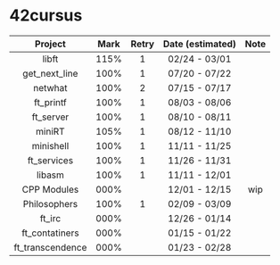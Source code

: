 # 42cursus

|     Project    | Mark | Retry | Date (estimated) |    Note   |
|:--------------:|:----:|:-----:|:----------------:|:---------:|
|      libft     | 115% |   1   |   02/24 - 03/01  |           |
|  get_next_line | 100% |   1   |   07/20 - 07/22  |           |
|     netwhat    | 100% |   2   |   07/15 - 07/17  |           |
|    ft_printf   | 100% |   1   |   08/03 - 08/06  |           |
|    ft_server   | 100% |   1   |   08/10 - 08/11  |           |
|      miniRT    | 105% |   1   |   08/12 - 11/10  |           |
|     minishell  | 100% |   1   |   11/11 - 11/25  |           |
|   ft_services  | 100% |   1   |   11/26 - 11/31  |           |
|    libasm      | 100% |   1   |   11/11 - 12/01  |           |
|   CPP Modules  | 000% |       |   12/01 - 12/15  |     wip   |
|  Philosophers  | 100% |   1   |   02/09 - 03/09  |           |
|     ft_irc     | 000% |       |   12/26 - 01/14  |           |
| ft_contatiners | 000% |       |   01/15 - 01/22  |           |
|ft_transcendence| 000% |       |   01/23 - 02/28  |           |
